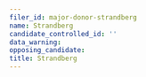 ```yaml
---
filer_id: major-donor-strandberg
name: Strandberg
candidate_controlled_id: ''
data_warning: 
opposing_candidate: 
title: Strandberg
---
```

